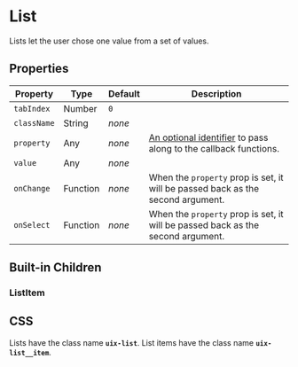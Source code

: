 # List

Lists let the user chose one value from a set of values.

## Properties

Property | Type | Default | Description
-------- | ---- | ------- | -----------
`tabIndex` | Number | `0` | 
`className` | String | _none_ |
`property` | Any | _none_ | [An optional identifier][property] to pass along to the callback functions.
`value` | Any | _none_ |
`onChange` | Function | _none_ | When the `property` prop is set, it will be passed back as the second argument.
`onSelect` | Function | _none_ | When the `property` prop is set, it will be passed back as the second argument.

## Built-in Children

### ListItem

## CSS

Lists have the class name __`uix-list`__. List items have the class name __`uix-list__item`__.


[property]: https://github.com/danburzo/react-recipes/blob/master/recipes/property-pattern.md

